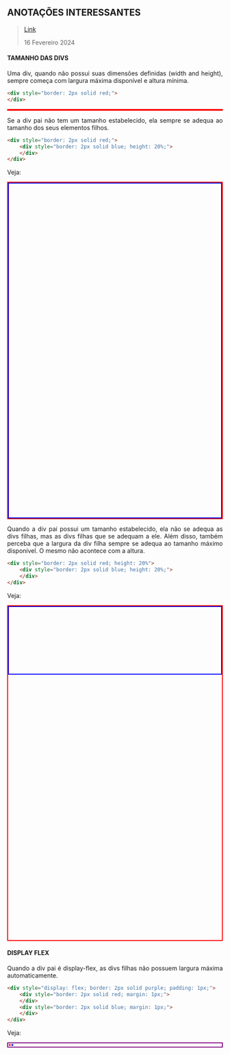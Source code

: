 <div align='justify'>

## ANOTAÇÕES INTERESSANTES

>[Link](https://angular.io/guide/animations)
>
>16 Fevereiro 2024

#### TAMANHO DAS DIVS

Uma div, quando não possui suas dimensões definidas (width and height), sempre começa com largura máxima disponível e altura mínima.

```html
<div style="border: 2px solid red;">
</div>
```

<div style="border: 2px solid red;">
</div>

Se a div pai não tem um tamanho estabelecido, ela sempre se adequa ao tamanho dos seus elementos filhos.



```html
<div style="border: 2px solid red;">
    <div style="border: 2px solid blue; height: 20%;">
    </div>
</div>
```
 Veja:
<div style="border: 2px solid red;">
    <div style="border: 2px solid blue; height: 20%;">
    </div>
</div>

Quando a div pai possui um tamanho estabelecido, ela não se adequa as divs filhas, mas as divs filhas que se adequam a ele. Além disso, também perceba que a largura da div filha sempre se adequa ao tamanho máximo disponível. O mesmo não acontece com a altura.

```html
<div style="border: 2px solid red; height: 20%">
    <div style="border: 2px solid blue; height: 20%;">
    </div>
</div>
```
 Veja:
<div style="border: 2px solid red; height: 20%">
    <div style="border: 2px solid blue; height: 20%;">
    </div>
</div>

#### DISPLAY FLEX

Quando a div pai é display-flex, as divs filhas não possuem largura máxima automaticamente.
```html
<div style="display: flex; border: 2px solid purple; padding: 1px;">
    <div style="border: 2px solid red; margin: 1px;">
    </div>
    <div style="border: 2px solid blue; margin: 1px;">
    </div>
</div>
```
Veja:
<div style="display: flex; border: 2px solid purple; padding: 1px;">
    <div style="border: 2px solid red; margin: 1px;">
    </div>
    <div style="border: 2px solid blue; margin: 1px;">
    </div>
</div>





</div>